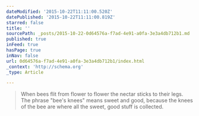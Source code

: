 ```yaml
---
dateModified: '2015-10-22T11:11:00.520Z'
datePublished: '2015-10-22T11:11:00.819Z'
starred: false
title: ''
sourcePath: _posts/2015-10-22-0d64576a-f7ad-4e91-a0fa-3e3a4db712b1.md
published: true
inFeed: true
hasPage: true
inNav: false
url: 0d64576a-f7ad-4e91-a0fa-3e3a4db712b1/index.html
_context: 'http://schema.org'
_type: Article

---
```

> When bees flit from flower to flower the nectar sticks to their legs. The phrase "bee's knees" means sweet and good, because the knees of the bee are where all the sweet, good stuff is collected.